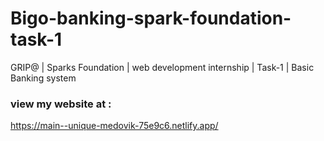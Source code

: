 # Bigo-banking-spark-foundation-task-1
GRIP@ | Sparks Foundation | web development internship | Task-1 | Basic Banking system

### view my website at :
https://main--unique-medovik-75e9c6.netlify.app/


